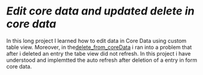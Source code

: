 # *Edit core data and updated delete in core data*

In this long project I learned how to edit data in Core Data using custom table view. Moreover, in the[delete_from_coreData](https://github.com/DanMint/IOS-apps/tree/main/CoreData_Pracice/delete_from_coreData) i ran into a problem that after i deleted an entry the tabe view did not refresh. In this project i have understood and implemtted the auto refresh after deletion of a entry in form core data.
